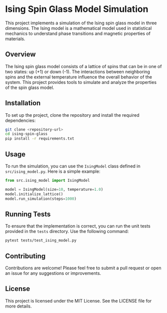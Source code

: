 # Ising Spin Glass Model Simulation

This project implements a simulation of the Ising spin glass model in three dimensions. The Ising model is a mathematical model used in statistical mechanics to understand phase transitions and magnetic properties of materials.

## Overview

The Ising spin glass model consists of a lattice of spins that can be in one of two states: up (+1) or down (-1). The interactions between neighboring spins and the external temperature influence the overall behavior of the system. This project provides tools to simulate and analyze the properties of the spin glass model.

## Installation

To set up the project, clone the repository and install the required dependencies:

```bash
git clone <repository-url>
cd ising-spin-glass
pip install -r requirements.txt
```

## Usage

To run the simulation, you can use the `IsingModel` class defined in `src/ising_model.py`. Here is a simple example:

```python
from src.ising_model import IsingModel

model = IsingModel(size=10, temperature=1.0)
model.initialize_lattice()
model.run_simulation(steps=1000)
```

## Running Tests

To ensure that the implementation is correct, you can run the unit tests provided in the `tests` directory. Use the following command:

```bash
pytest tests/test_ising_model.py
```

## Contributing

Contributions are welcome! Please feel free to submit a pull request or open an issue for any suggestions or improvements.

## License

This project is licensed under the MIT License. See the LICENSE file for more details.